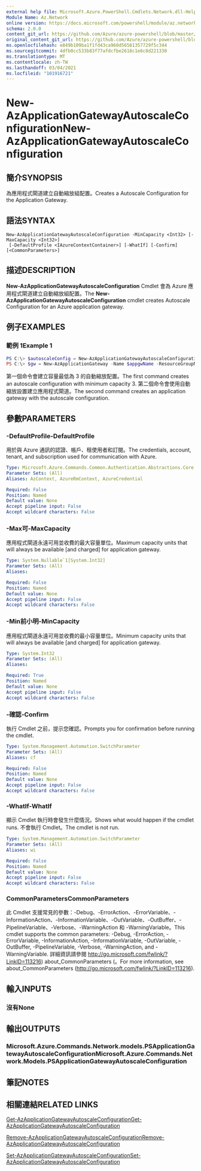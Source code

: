 ```yaml
---
external help file: Microsoft.Azure.PowerShell.Cmdlets.Network.dll-Help.xml
Module Name: Az.Network
online version: https://docs.microsoft.com/powershell/module/az.network/new-azapplicationgatewayautoscaleconfiguration
schema: 2.0.0
content_git_url: https://github.com/Azure/azure-powershell/blob/master/src/Network/Network/help/New-AzApplicationGatewayAutoscaleConfiguration.md
original_content_git_url: https://github.com/Azure/azure-powershell/blob/master/src/Network/Network/help/New-AzApplicationGatewayAutoscaleConfiguration.md
ms.openlocfilehash: e849b109ba1f1fd43ca960d56581357729f5c344
ms.sourcegitcommit: 4dfb0cc533b83f77afdcfbe2618c1e6c8d221330
ms.translationtype: MT
ms.contentlocale: zh-TW
ms.lasthandoff: 03/04/2021
ms.locfileid: "101916721"
---
```

# <span data-ttu-id="f8c75-101">New-AzApplicationGatewayAutoscaleConfiguration</span><span class="sxs-lookup"><span data-stu-id="f8c75-101">New-AzApplicationGatewayAutoscaleConfiguration</span></span>

## <span data-ttu-id="f8c75-102">簡介</span><span class="sxs-lookup"><span data-stu-id="f8c75-102">SYNOPSIS</span></span>
<span data-ttu-id="f8c75-103">為應用程式閘道建立自動縮放組配置。</span><span class="sxs-lookup"><span data-stu-id="f8c75-103">Creates a Autoscale Configuration for the Application Gateway.</span></span>

## <span data-ttu-id="f8c75-104">語法</span><span class="sxs-lookup"><span data-stu-id="f8c75-104">SYNTAX</span></span>

```
New-AzApplicationGatewayAutoscaleConfiguration -MinCapacity <Int32> [-MaxCapacity <Int32>]
 [-DefaultProfile <IAzureContextContainer>] [-WhatIf] [-Confirm] [<CommonParameters>]
```

## <span data-ttu-id="f8c75-105">描述</span><span class="sxs-lookup"><span data-stu-id="f8c75-105">DESCRIPTION</span></span>
<span data-ttu-id="f8c75-106">**New-AzApplicationGatewayAutoscaleConfiguration** Cmdlet 會為 Azure 應用程式閘道建立自動縮放組配置。</span><span class="sxs-lookup"><span data-stu-id="f8c75-106">The **New-AzApplicationGatewayAutoscaleConfiguration** cmdlet creates Autoscale Configuration for an Azure application gateway.</span></span>

## <span data-ttu-id="f8c75-107">例子</span><span class="sxs-lookup"><span data-stu-id="f8c75-107">EXAMPLES</span></span>

### <span data-ttu-id="f8c75-108">範例 1</span><span class="sxs-lookup"><span data-stu-id="f8c75-108">Example 1</span></span>
```powershell
PS C:\> $autoscaleConfig = New-AzApplicationGatewayAutoscaleConfiguration -MinCapacity 3
PS C:\> $gw = New-AzApplicationGateway -Name $appgwName -ResourceGroupName $rgname ..  -AutoscaleConfiguration $autoscaleConfig
```

<span data-ttu-id="f8c75-109">第一個命令會建立容量最低為 3 的自動縮放配置。</span><span class="sxs-lookup"><span data-stu-id="f8c75-109">The first command creates an autoscale configuration with minimum capacity 3.</span></span>
<span data-ttu-id="f8c75-110">第二個命令會使用自動縮放設置建立應用程式閘道。</span><span class="sxs-lookup"><span data-stu-id="f8c75-110">The second command creates an application gateway with the autoscale configuration.</span></span>

## <span data-ttu-id="f8c75-111">參數</span><span class="sxs-lookup"><span data-stu-id="f8c75-111">PARAMETERS</span></span>

### <span data-ttu-id="f8c75-112">-DefaultProfile</span><span class="sxs-lookup"><span data-stu-id="f8c75-112">-DefaultProfile</span></span>
<span data-ttu-id="f8c75-113">用於與 Azure 通訊的認證、帳戶、租使用者和訂閱。</span><span class="sxs-lookup"><span data-stu-id="f8c75-113">The credentials, account, tenant, and subscription used for communication with Azure.</span></span>

```yaml
Type: Microsoft.Azure.Commands.Common.Authentication.Abstractions.Core.IAzureContextContainer
Parameter Sets: (All)
Aliases: AzContext, AzureRmContext, AzureCredential

Required: False
Position: Named
Default value: None
Accept pipeline input: False
Accept wildcard characters: False
```

### <span data-ttu-id="f8c75-114">-Max可</span><span class="sxs-lookup"><span data-stu-id="f8c75-114">-MaxCapacity</span></span>
<span data-ttu-id="f8c75-115">應用程式閘道永遠可用並收費的最大容量單位。</span><span class="sxs-lookup"><span data-stu-id="f8c75-115">Maximum capacity units that will always be available [and charged] for application gateway.</span></span>

```yaml
Type: System.Nullable`1[System.Int32]
Parameter Sets: (All)
Aliases:

Required: False
Position: Named
Default value: None
Accept pipeline input: False
Accept wildcard characters: False
```

### <span data-ttu-id="f8c75-116">-Min前小明</span><span class="sxs-lookup"><span data-stu-id="f8c75-116">-MinCapacity</span></span>
<span data-ttu-id="f8c75-117">應用程式閘道永遠可用並收費的最小容量單位。</span><span class="sxs-lookup"><span data-stu-id="f8c75-117">Minimum capacity units that will always be available [and charged] for application gateway.</span></span> 

```yaml
Type: System.Int32
Parameter Sets: (All)
Aliases:

Required: True
Position: Named
Default value: None
Accept pipeline input: False
Accept wildcard characters: False
```

### <span data-ttu-id="f8c75-118">-確認</span><span class="sxs-lookup"><span data-stu-id="f8c75-118">-Confirm</span></span>
<span data-ttu-id="f8c75-119">執行 Cmdlet 之前，提示您確認。</span><span class="sxs-lookup"><span data-stu-id="f8c75-119">Prompts you for confirmation before running the cmdlet.</span></span>

```yaml
Type: System.Management.Automation.SwitchParameter
Parameter Sets: (All)
Aliases: cf

Required: False
Position: Named
Default value: None
Accept pipeline input: False
Accept wildcard characters: False
```

### <span data-ttu-id="f8c75-120">-WhatIf</span><span class="sxs-lookup"><span data-stu-id="f8c75-120">-WhatIf</span></span>
<span data-ttu-id="f8c75-121">顯示 Cmdlet 執行時會發生什麼情況。</span><span class="sxs-lookup"><span data-stu-id="f8c75-121">Shows what would happen if the cmdlet runs.</span></span>
<span data-ttu-id="f8c75-122">不會執行 Cmdlet。</span><span class="sxs-lookup"><span data-stu-id="f8c75-122">The cmdlet is not run.</span></span>

```yaml
Type: System.Management.Automation.SwitchParameter
Parameter Sets: (All)
Aliases: wi

Required: False
Position: Named
Default value: None
Accept pipeline input: False
Accept wildcard characters: False
```

### <span data-ttu-id="f8c75-123">CommonParameters</span><span class="sxs-lookup"><span data-stu-id="f8c75-123">CommonParameters</span></span>
<span data-ttu-id="f8c75-124">此 Cmdlet 支援常見的參數：-Debug、-ErrorAction、-ErrorVariable、-InformationAction、-InformationVariable、-OutVariable、-OutBuffer、-PipelineVariable、-Verbose、-WarningAction 和 -WarningVariable。</span><span class="sxs-lookup"><span data-stu-id="f8c75-124">This cmdlet supports the common parameters: -Debug, -ErrorAction, -ErrorVariable, -InformationAction, -InformationVariable, -OutVariable, -OutBuffer, -PipelineVariable, -Verbose, -WarningAction, and -WarningVariable.</span></span> <span data-ttu-id="f8c75-125">詳細資訊請參閱 http://go.microsoft.com/fwlink/?LinkID=113216) about_CommonParameters (。</span><span class="sxs-lookup"><span data-stu-id="f8c75-125">For more information, see about_CommonParameters (http://go.microsoft.com/fwlink/?LinkID=113216).</span></span>

## <span data-ttu-id="f8c75-126">輸入</span><span class="sxs-lookup"><span data-stu-id="f8c75-126">INPUTS</span></span>

### <span data-ttu-id="f8c75-127">沒有</span><span class="sxs-lookup"><span data-stu-id="f8c75-127">None</span></span>

## <span data-ttu-id="f8c75-128">輸出</span><span class="sxs-lookup"><span data-stu-id="f8c75-128">OUTPUTS</span></span>

### <span data-ttu-id="f8c75-129">Microsoft.Azure.Commands.Network.models.PSApplicationGatewayAutoscaleConfiguration</span><span class="sxs-lookup"><span data-stu-id="f8c75-129">Microsoft.Azure.Commands.Network.Models.PSApplicationGatewayAutoscaleConfiguration</span></span>

## <span data-ttu-id="f8c75-130">筆記</span><span class="sxs-lookup"><span data-stu-id="f8c75-130">NOTES</span></span>

## <span data-ttu-id="f8c75-131">相關連結</span><span class="sxs-lookup"><span data-stu-id="f8c75-131">RELATED LINKS</span></span>

[<span data-ttu-id="f8c75-132">Get-AzApplicationGatewayAutoscaleConfiguration</span><span class="sxs-lookup"><span data-stu-id="f8c75-132">Get-AzApplicationGatewayAutoscaleConfiguration</span></span>](./Get-AzApplicationGatewayAutoscaleConfiguration.md)

[<span data-ttu-id="f8c75-133">Remove-AzApplicationGatewayAutoscaleConfiguration</span><span class="sxs-lookup"><span data-stu-id="f8c75-133">Remove-AzApplicationGatewayAutoscaleConfiguration</span></span>](./Remove-AzApplicationGatewayAutoscaleConfiguration.md)

[<span data-ttu-id="f8c75-134">Set-AzApplicationGatewayAutoscaleConfiguration</span><span class="sxs-lookup"><span data-stu-id="f8c75-134">Set-AzApplicationGatewayAutoscaleConfiguration</span></span>](./Set-AzApplicationGatewayAutoscaleConfiguration.md)
